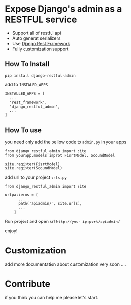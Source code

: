 
# Expose Django's admin as a RESTFUL service

- Support all of restful api
- Auto generat serializers
- Use [Django Rest Framework](http://www.django-rest-framework.org/)
- Fully customization support

## How To Install

	pip install django-restful-admin

add to `INSTALED_APPS`

	INSTALLED_APPS = [  
	  ...
	  'rest_framework',  
	  'django_restful_admin',  
	  ...
	]

## How To use
you need only add the bellow code to  `admin.py`  in your apps

	from django_restful_admin import site
	from yourapp.models improt FisrtModel, ScoundModel
	
	site.register(FisrtModel)  
	site.register(ScoundModel)  

add url to your project `urls.py`

	from django_restful_admin import site
	
	urlpatterns = [  
		  ... 
		  path('apiadmin/', site.urls),
		  ...  
		]

Run project and open url `http://your-ip:port/apiadmin/`

enjoy!

# Customization 
add more documentation about customization very soon ....

# Contribute
if you think you can help me please let's start.
